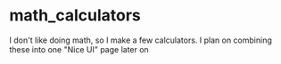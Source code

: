 # math_calculators
I don't like doing math, so I make a few calculators. I plan on combining these into one "Nice UI" page later on

